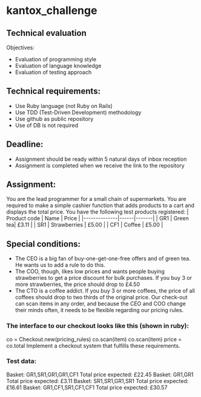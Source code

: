 # kantox_challenge
## Technical evaluation
Objectives:
* Evaluation of programming style
* Evaluation of language knowledge
* Evaluation of testing approach

## Technical requirements:
* Use Ruby language (not Ruby on Rails)
* Use TDD (Test-Driven Development) methodology
* Use github as public repository
* Use of DB is not required

## Deadline:
* Assignment should be ready within 5 natural days of inbox reception
* Assignment is completed when we receive the link to the repository

## Assignment:
You are the lead programmer for a small chain of supermarkets. You are required to make a simple
cashier function that adds products to a cart and displays the total price.
You have the following test products registered:
| Product code | Name | Price |
|--------------|------|-------|
| GR1 | Green tea| £3.11 |
| SR1 | Strawberries | £5.00 |
| CF1 | Coffee | £5.00 |

## Special conditions:
* The CEO is a big fan of buy-one-get-one-free offers and of green tea. He wants us to add a
rule to do this.
* The COO, though, likes low prices and wants people buying strawberries to get a price
discount for bulk purchases. If you buy 3 or more strawberries, the price should drop to £4.50
* The CTO is a coffee addict. If you buy 3 or more coffees, the price of all coffees should drop
to two thirds of the original price.
Our check-out can scan items in any order, and because the CEO and COO change their minds
often, it needs to be flexible regarding our pricing rules.

### The interface to our checkout looks like this (shown in ruby):
co = Checkout.new(pricing_rules)
co.scan(item)
co.scan(item)
price = co.total
Implement a checkout system that fulfills these requirements.

### Test data:
Basket: GR1,SR1,GR1,GR1,CF1
Total price expected: £22.45
Basket: GR1,GR1
Total price expected: £3.11
Basket: SR1,SR1,GR1,SR1
Total price expected: £16.61
Basket: GR1,CF1,SR1,CF1,CF1
Total price expected: £30.57